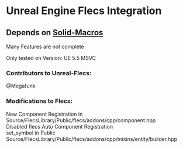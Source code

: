 # Unreal Engine Flecs Integration

## Depends on [Solid-Macros](https://github.com/Reddy-dev/Solid-Macros)

Many Features are not complete

Only tested on Version: UE 5.5 MSVC

### Contributors to Unreal-Flecs:
@Megafunk

### Modifications to Flecs:
  New Component Registration in Source/FlecsLibrary/Public/flecs/addons/cpp/component.hpp\
  Disabled flecs Auto Component Registration\
  set_symbol in Public Source/FlecsLibrary/Public/flecs/addons/cpp/mixins/entity/builder.hpp

